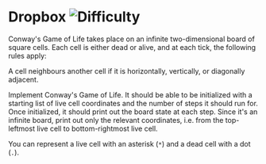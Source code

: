 # Dropbox ![Difficulty](https://img.shields.io/badge/-MEDIUM-yellow)
	
Conway's Game of Life takes place on an infinite two-dimensional board of square cells.
Each cell is either dead or alive, and at each tick, the following rules apply:
	






	
A cell neighbours another cell if it is horizontally, vertically, or diagonally adjacent.
	
Implement Conway's Game of Life. It should be able to be initialized with a starting list of
live cell coordinates and the number of steps it should run for. Once initialized, it should print
out the board state at each step. Since it's an infinite board, print out only the relevant coordinates, i.e.
from the top-leftmost live cell to bottom-rightmost live cell.
	
You can represent a live cell with an asterisk (`*`) and a dead cell with a dot (`.`).
	
